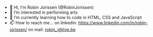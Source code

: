 - 👋 Hi, I’m Robin Jorissen (@RobinJorissen)
- 👀 I’m interested in performing arts
- 🌱 I’m currently learning how to code in HTML, CSS and JavaScript
- 📫 How to reach me...
            on linkedin:  https://www.linkedin.com/in/robin-jorissen/
            on mail:      robin_j@live.be

<!---
RobinJorissen/RobinJorissen is a ✨ special ✨ repository because its `README.md` (this file) appears on your GitHub profile.
You can click the Preview link to take a look at your changes.
--->
